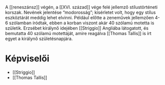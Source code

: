 A [[reneszánsz]] végén, a [[XVI. század]] vége felé jellemző stílustörténeti korszak. Nevének jelentése “modorosság”; kísérletet volt, hogy egy stílus eszköztárát meddig lehet elvinni.
Például előtte a zeneművek jellemzően 4-6 szólamban íródtak, ebben a korban viszont akár 40 szólamú motetta is születik.
Erzsébet királynő idejében [[Striggio]] Angliába látogatott, és bemutatta 40 szólamú motettáját, amire reagálva [[Thomas Tallis]] is írt egyet a királynő születésnapjára.
# Képviselői
- [[Striggio]]
- [[Thomas Tallis]]
